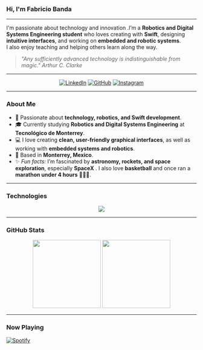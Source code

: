 ###  Hi, I'm Fabricio Banda 
---

I'm passionate about technology and innovation .I’m a **Robotics and Digital Systems Engineering student** who loves creating with **Swift**, designing **intuitive interfaces**, and working on **embedded and robotic systems**.  
I also enjoy teaching and helping others learn along the way.  

> *"Any sufficiently advanced technology is indistinguishable from magic." Arthur C. Clarke*  

---

<div align="center">
  
[![LinkedIn](https://img.shields.io/badge/LinkedIn-0077B5?style=for-the-badge&logo=linkedin&logoColor=white)](https://www.linkedin.com/in/fabricio-banda)
[![GitHub](https://img.shields.io/badge/GitHub-181717?style=for-the-badge&logo=github&logoColor=white)](https://github.com/FabriBanda)
[![Instagram](https://img.shields.io/badge/Instagram-E4405F?style=for-the-badge&logo=instagram&logoColor=white)](https://instagram.com/fab_banda_)

</div>

---

### About Me  
- 🚀 Passionate about **technology, robotics, and Swift development**.  
- 🎓 Currently studying **Robotics and Digital Systems Engineering** at **Tecnológico de Monterrey**.  
- 💻 I love creating **clean, user-friendly graphical interfaces**, as well as working with **embedded systems and robotics**.  
- 📍 Based in **Monterrey, Mexico**.  
- ✨ *Fun facts:* I’m fascinated by **astronomy, rockets, and space exploration**, especially **SpaceX** . I also love **basketball** and once ran a **marathon under 4 hours** 🏃🏼‍♂️.  

---

### Technologies  
<p align="center">
  <img src="https://skillicons.dev/icons?i=swift,python,cpp,ros,arduino,git,github,vscode,xcode" />
</p>

---

### GitHub Stats  
<p align="center">
  <img height="180em" src="https://github-readme-stats.vercel.app/api?username=FabriBanda&show_icons=true&theme=tokyonight&hide_border=true" />
  <img height="180em" src="https://github-readme-stats.vercel.app/api/top-langs/?username=FabriBanda&layout=compact&theme=tokyonight&hide_border=true" />
</p>

---

### Now Playing  
[![Spotify](https://novatorem.vercel.app/api/spotify)](https://open.spotify.com/user/tu-usuario)
